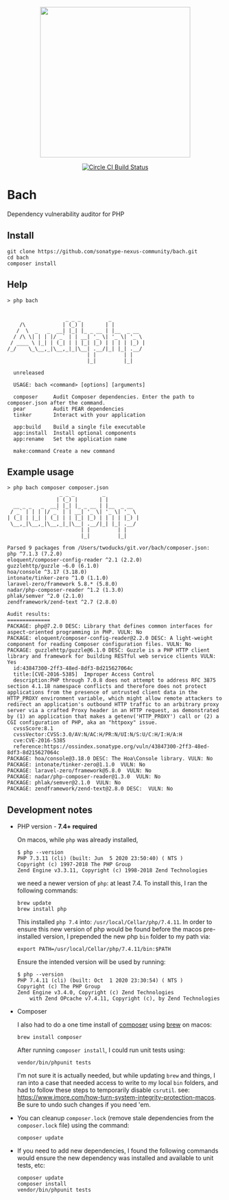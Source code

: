 <p align="center">
    <img src="https://github.com/sonatype-nexus-community/bach/blob/main/docs/images/Bach@2x.png" width="350"/>
</p>

<p align="center">
    <a href="https://circleci.com/gh/sonatype-nexus-community/bach"><img src="https://circleci.com/gh/sonatype-nexus-community/bach.svg?style=shield" alt="Circle CI Build Status"></img></a>
</p>

# Bach
Dependency vulnerability auditor for PHP

## Install

```
git clone https://github.com/sonatype-nexus-community/bach.git
cd bach
composer install
```

## Help

```
> php bach

  
                   _ _ _         _           
    /\            | (_) |       | |          
   /  \  _   _  __| |_| |_ _ __ | |__  _ __  
  / /\ \| | | |/ _` | | __| '_ \| '_ \| '_ \ 
 / ____ \ |_| | (_| | | |_| |_) | | | | |_) |
/_/    \_\__,_|\__,_|_|\__| .__/|_| |_| .__/ 
                          | |         | |    
                          |_|         |_|    

  unreleased

  USAGE: bach <command> [options] [arguments]

  composer     Audit Composer dependencies. Enter the path to composer.json after the command.
  pear         Audit PEAR dependencies
  tinker       Interact with your application

  app:build    Build a single file executable
  app:install  Install optional components
  app:rename   Set the application name

  make:command Create a new command
```

## Example usage

```
> php bach composer composer.json
                 _ _ _         _           
                | (_) |       | |          
  __ _ _   _  __| |_| |_ _ __ | |__  _ __  
 / _` | | | |/ _` | | __| '_ \| '_ \| '_ \ 
| (_| | |_| | (_| | | |_| |_) | | | | |_) |
 \__,_|\__,_|\__,_|_|\__| .__/|_| |_| .__/ 
                        | |         | |    
                        |_|         |_|    

Parsed 9 packages from /Users/twoducks/git.vor/bach/composer.json:
php ^7.1.3 (7.2.0)
eloquent/composer-config-reader ^2.1 (2.2.0)
guzzlehttp/guzzle ~6.0 (6.1.0)
hoa/console ^3.17 (3.18.0)
intonate/tinker-zero ^1.0 (1.1.0)
laravel-zero/framework 5.8.* (5.8.0)
nadar/php-composer-reader ^1.2 (1.3.0)
phlak/semver ^2.0 (2.1.0)
zendframework/zend-text ^2.7 (2.8.0)

Audit results:
==============
PACKAGE: php@7.2.0 DESC: Library that defines common interfaces for aspect-oriented programming in PHP. VULN: No
PACKAGE: eloquent/composer-config-reader@2.2.0 DESC: A light-weight component for reading Composer configuration files. VULN: No
PACKAGE: guzzlehttp/guzzle@6.1.0 DESC: Guzzle is a PHP HTTP client library and framework for building RESTful web service clients VULN: Yes
  id:43847300-2ff3-48ed-8df3-8d215627064c
  title:[CVE-2016-5385]  Improper Access Control
  description:PHP through 7.0.8 does not attempt to address RFC 3875 section 4.1.18 namespace conflicts and therefore does not protect applications from the presence of untrusted client data in the HTTP_PROXY environment variable, which might allow remote attackers to redirect an application's outbound HTTP traffic to an arbitrary proxy server via a crafted Proxy header in an HTTP request, as demonstrated by (1) an application that makes a getenv('HTTP_PROXY') call or (2) a CGI configuration of PHP, aka an "httpoxy" issue.
  cvssScore:8.1
  cvssVector:CVSS:3.0/AV:N/AC:H/PR:N/UI:N/S:U/C:H/I:H/A:H
  cve:CVE-2016-5385
  reference:https://ossindex.sonatype.org/vuln/43847300-2ff3-48ed-8df3-8d215627064c
PACKAGE: hoa/console@3.18.0 DESC: The Hoa\Console library. VULN: No
PACKAGE: intonate/tinker-zero@1.1.0  VULN: No
PACKAGE: laravel-zero/framework@5.8.0  VULN: No
PACKAGE: nadar/php-composer-reader@1.3.0  VULN: No
PACKAGE: phlak/semver@2.1.0  VULN: No
PACKAGE: zendframework/zend-text@2.8.0 DESC:  VULN: No
```

## Development notes

* PHP version - **7.4+ required**

  On macos, while `php` was already installed, 
    ```
    $ php --version
    PHP 7.3.11 (cli) (built: Jun  5 2020 23:50:40) ( NTS )
    Copyright (c) 1997-2018 The PHP Group
    Zend Engine v3.3.11, Copyright (c) 1998-2018 Zend Technologies
    ```
    we need a newer version of `php`: at least 7.4. To install this, I ran the following commands:
    ```
    brew update
    brew install php
    ```
    This installed `php 7.4` into: `/usr/local/Cellar/php/7.4.11`. In order to ensure this new version of
    php would be found before the macos pre-installed version, I prepended the new php `bin` folder to my path via:
    ```
    export PATH=/usr/local/Cellar/php/7.4.11/bin:$PATH
    ``` 
    Ensure the intended version will be used by running:
    ```
    $ php --version
    PHP 7.4.11 (cli) (built: Oct  1 2020 23:30:54) ( NTS )
    Copyright (c) The PHP Group
    Zend Engine v3.4.0, Copyright (c) Zend Technologies
        with Zend OPcache v7.4.11, Copyright (c), by Zend Technologies
    ```
  
* Composer

    I also had to do a one time install of [composer](https://getcomposer.org) using [brew](https://brew.sh) on macos:
    ```
    brew install composer
    ``` 
    
    After running `composer install`, I could run unit tests using:
    ```
    vendor/bin/phpunit tests
    ```
    I'm not sure it is actually needed, but while updating `brew` and things, I ran into a case that
    needed access to write to my local `bin` folders, and had to follow these steps to temporarily 
    disable `csrutil`. see: https://www.imore.com/how-turn-system-integrity-protection-macos.
    Be sure to undo such changes if you need 'em.
  
* You can cleanup `composer.lock` (remove stale dependencies from the `composer.lock` file)
using the command:
  ```
  composer update
  ```

* If you need to add new dependencies, I found the following commands would
ensure the new dependency was installed and available to unit tests, etc:
  ```
  composer update
  composer install
  vendor/bin/phpunit tests
  ``` 
